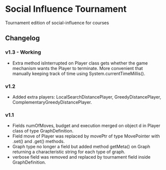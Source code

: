 # Social Influence Tournament

Tournament edition of social-influence for courses

## Changelog

### v1.3 - Working

- Extra method isInterrupted on Player class gets whether the game mechanism wants the Player to terminate. More convenient that manually keeping track of time using System.currentTimeMillis().

### v1.2

- Added extra players: LocalSearchDistancePlayer, GreedyDistancePlayer,  ComplementaryGreedyDistancePlayer.

### v1.1

- Fields numOfMoves, budget and execution merged on object d in Player class of type GraphDefinition.
- Field move of Player was replaced by movePtr of type MovePointer with .set() and .get() methods.
- Graph type no longer a field but added method getMeta() on Graph returning a characteristic string for each type of graph.
- verbose field was removed and replaced by tournament field inside GraphDefinition.